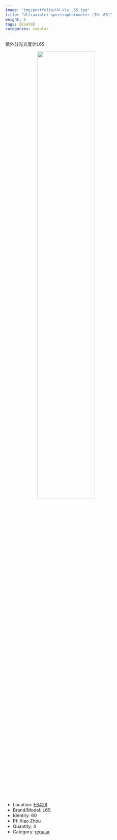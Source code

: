 ```yaml
---
image: "img/portfolio/UV-Vis_L6S.jpg"
title: "Ultraviolet spectrophotometer (ID: 60)"
weight: 0
tags: [ES429]
categories: regular
---
```


紫外分光光度计L6S

<!--more-->

<img src="../../img/portfolio/UV-Vis_L6S.jpg" width="60%" style="display: block; margin: auto;">

- Location: [ES429](../../tags/es429)
- Brand/Model: L6S
- Identity: 60
- PI: Xiao Zhou
- Quantity: 4
- Category: [regular](../../categories/regular)






